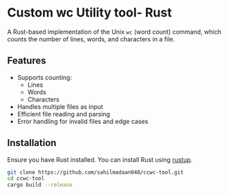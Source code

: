 # Custom wc Utility tool- Rust

A Rust-based implementation of the Unix `wc` (word count) command, which counts the number of lines, words, and characters in a file.

## Features

- Supports counting:
  - Lines
  - Words
  - Characters
- Handles multiple files as input
- Efficient file reading and parsing
- Error handling for invalid files and edge cases

## Installation

Ensure you have Rust installed. You can install Rust using [rustup](https://rustup.rs/).

```sh
git clone https://github.com/sahilmadaan048/ccwc-tool.git
cd ccwc-tool
cargo build --release
